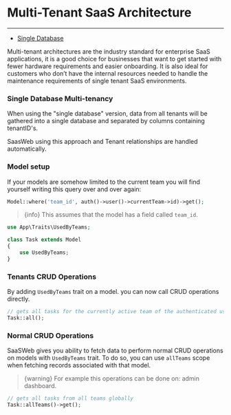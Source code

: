# Multi-Tenant SaaS Architecture

---

- [Single Database](#section-1)

Multi-tenant architectures are the industry standard for enterprise SaaS applications, it is a good choice for businesses that want to get started with fewer hardware requirements and easier onboarding. It is also ideal for customers who don’t have the internal resources needed to handle the maintenance requirements of single tenant SaaS environments.

<a name="section-1"></a>

### Single Database Multi-tenancy

When using the "single database" version, data from all tenants will be gathered into a single database and separated by columns containing tenantID's.

SaasWeb using this approach and Tenant relationships are handled automatically.

### Model setup
If your models are somehow limited to the current team you will find yourself writing this query over and over again: 
```php 
Model::where('team_id', auth()->user()->currentTeam->id)->get();
```
> {info} This assumes that the model has a field called `team_id`.

```php 
use App\Traits\UsedByTeams;

class Task extends Model
{
    use UsedByTeams;
}
```
### Tenants CRUD Operations
By adding `UsedByTeams` trait on a model. you can now call CRUD operations directly.

```php 
// gets all tasks for the currently active team of the authenticated user
Task::all();
```
### Normal CRUD Operations
SaaSWeb gives you ability to fetch data to perform normal CRUD operations on models with `UsedByTeams` trait.
To do so, you can use `allTeams` scope when fetching records associated with that model.

> {warning} For example this operations can be done on: admin dashboard.

```php 
// gets all tasks from all teams globally
Task::allTeams()->get();
```
